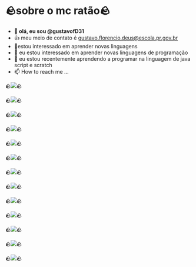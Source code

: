 #  🪨sobre o mc ratão🪨

- **👋 olá, eu sou @gustavofD31**
- 👍 meu meio de contato é gustavo.florencio.deus@escola.pr.gov.br
- 👀estou interessado em aprender novas linguagens 
- 🌱 eu estou interessado em aprender novas linguagens de programação
- 💞️ eu estou recentemente aprendendo a programar na linguagem de java script e scratch 
- 📫 How to reach me ...


🪨![](https://img.shields.io/badge/Scratch-4D97FF?style=for-the-badge&logo=Scratch&logoColor=white)🪨       
                                                                                                         
🪨![](https://img.shields.io/badge/JavaScript-323330?style=for-the-badge&logo=javascript&logoColor=F7DF1E)🪨 
                                                                                                         
🪨![](https://img.shields.io/badge/Steam-000000?style=for-the-badge&logo=steam&logoColor=white)🪨         
                                                                                                         
🪨![](https://img.shields.io/badge/PlayStation-003791?style=for-the-badge&logo=playstation&logoColor=white)🪨
                                                                                                         
🪨![](https://img.shields.io/badge/FIFA-B7312F?style=for-the-badge&logo=fifa&logoColor=white)🪨           

🪨![](https://img.shields.io/badge/Nintendo_3DS-D12228?style=for-the-badge&logo=nintendo-3ds&logoColor=white)🪨

🪨![](https://img.shields.io/badge/Nintendo_Switch-E60012?style=for-the-badge&logo=nintendo-switch&logoColor=white)🪨

🪨![](https://img.shields.io/badge/iFood-EA1D2C?style=for-the-badge&logo=ifood&logoColor=white)🪨

🪨![](https://img.shields.io/badge/YouTube-FF0000?style=for-the-badge&logo=youtube&logoColor=white)🪨

🪨![](https://img.shields.io/badge/Crunchyroll-F47521?style=for-the-badge&logo=crunchyroll&logoColor=white)🪨

🪨![](https://img.shields.io/badge/Netflix-E50914?style=for-the-badge&logo=netflix&logoColor=white)🪨

🪨![](https://img.shields.io/badge/Discord-5865F2?style=for-the-badge&logo=discord&logoColor=white)🪨

🪨![](https://img.shields.io/badge/Google_Play-414141?style=for-the-badge&logo=google-play&logoColor=white)🪨
